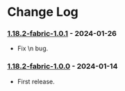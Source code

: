 # Change Log

### [1.18.2-fabric-1.0.1](https://github.com/KatatsumuriPan/BetterLineBreak/releases/tag/1.18.2-fabric-1.0.1) - 2024-01-26

- Fix \n bug.

### [1.18.2-fabric-1.0.0](https://github.com/KatatsumuriPan/BetterLineBreak/releases/tag/1.18.2-fabric-1.0.0) - 2024-01-14

- First release.
